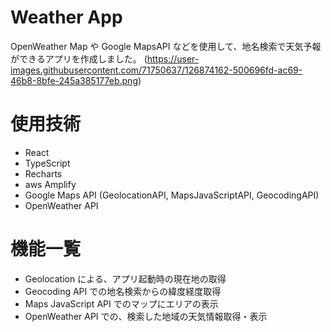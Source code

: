 # Weather App

OpenWeather Map や Google MapsAPI などを使用して、地名検索で天気予報ができるアプリを作成しました。
(https://user-images.githubusercontent.com/71750637/126874162-500696fd-ac69-46b8-8bfe-245a385177eb.png)

# 使用技術

- React
- TypeScript
- Recharts
- aws Amplify
- Google Maps API (GeolocationAPI, MapsJavaScriptAPI, GeocodingAPI)
- OpenWeather API

# 機能一覧

- Geolocation による、アプリ起動時の現在地の取得
- Geocoding API での地名検索からの緯度経度取得
- Maps JavaScript API でのマップにエリアの表示
- OpenWeather API での、検索した地域の天気情報取得・表示
